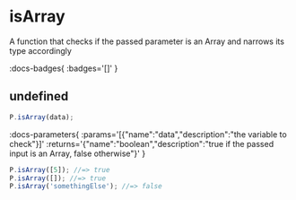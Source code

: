 # isArray

A function that checks if the passed parameter is an Array and narrows its type accordingly

:docs-badges{ :badges='[]' }


## undefined

```js [light]
P.isArray(data);
```

:docs-parameters{ :params='[{"name":"data","description":"the variable to check"}]' :returns='{"name":"boolean","description":"true if the passed input is an Array, false otherwise"}' }

```js
P.isArray([5]); //=> true
P.isArray([]); //=> true
P.isArray('somethingElse'); //=> false
```